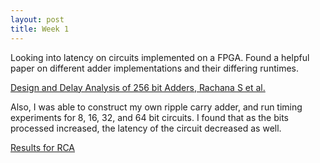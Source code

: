 ```yaml
---
layout: post
title: Week 1
---
```


Looking into latency on circuits implemented on a FPGA.  Found a helpful paper on different adder implementations and their differing runtimes.

[Design and Delay Analysis of 256 bit Adders, Rachana S et al.](https://www.ijert.org/research/design-and-delay-analysis-of-various-256-bit-adders-using-verilog-IJERTCONV8IS11062.pdf)

Also, I was able to construct my own ripple carry adder, and run timing experiments for 8, 16, 32, and 64 bit circuits.  I found that as the bits processed increased, the latency of the circuit decreased as well.

[Results for RCA]()
